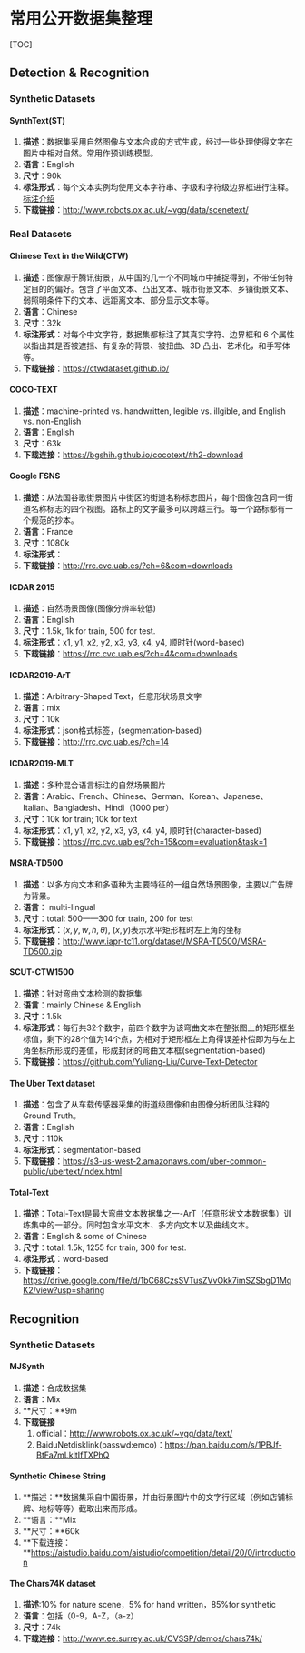 # 常用公开数据集整理

[TOC]



## Detection & Recognition

### Synthetic Datasets

#### SynthText(ST)

1. **描述**：数据集采用自然图像与文本合成的方式生成，经过一些处理使得文字在图片中相对自然。常用作预训练模型。
2. **语言**：English
3. **尺寸**：90k
4. **标注形式**：每个文本实例均使用文本字符串、字级和字符级边界框进行注释。[标注介绍](https://www.robots.ox.ac.uk/~vgg/data/scenetext/readme.txt)
5. **下载链接**：http://www.robots.ox.ac.uk/~vgg/data/scenetext/



### Real Datasets

#### Chinese Text in the Wild(CTW)

1. **描述**：图像源于腾讯街景，从中国的几十个不同城市中捕捉得到，不带任何特定目的的偏好。包含了平面文本、凸出文本、城市街景文本、乡镇街景文本、弱照明条件下的文本、远距离文本、部分显示文本等。
2. **语言**：Chinese
3. **尺寸**：32k
4. **标注形式**：对每个中文字符，数据集都标注了其真实字符、边界框和 6 个属性以指出其是否被遮挡、有复杂的背景、被扭曲、3D 凸出、艺术化，和手写体等。
5. **下载链接**：https://ctwdataset.github.io/



#### COCO-TEXT

1. **描述**：machine-printed vs. handwritten, legible vs. illgible, and English vs. non-English
2. **语言**：English
3. **尺寸**：63k
4. **下载连接**：https://bgshih.github.io/cocotext/#h2-download



#### Google FSNS

1. **描述**：从法国谷歌街景图片中街区的街道名称标志图片，每个图像包含同一街道名称标志的四个视图。路标上的文字最多可以跨越三行。每一个路标都有一个规范的抄本。
2. **语言**：France
3. **尺寸**：1080k
4. **标注形式**：
5. **下载链接**：http://rrc.cvc.uab.es/?ch=6&com=downloads



#### ICDAR 2015

1. **描述**：自然场景图像(图像分辨率较低)
2. **语言**：English
3. **尺寸**：1.5k, 1k for train, 500 for test.
4. **标注形式**：x1, y1, x2, y2, x3, y3, x4, y4, 顺时针(word-based)
5. **下载链接**：https://rrc.cvc.uab.es/?ch=4&com=downloads



#### ICDAR2019-ArT

1. **描述**：Arbitrary-Shaped Text，任意形状场景文字
2. **语言**：mix
3. **尺寸**：10k
4. **标注形式**：json格式标签，(segmentation-based)
5. **下载链接**：http://rrc.cvc.uab.es/?ch=14



#### ICDAR2019-MLT

1. **描述**：多种混合语言标注的自然场景图片
2. **语言**：Arabic、French、Chinese、German、Korean、Japanese、Italian、Bangladesh、Hindi（1000 per）
3. **尺寸**：10k for train; 10k for text
4. **标注形式**：x1, y1, x2, y2, x3, y3, x4, y4, 顺时针(character-based)
5. **下载链接**：https://rrc.cvc.uab.es/?ch=15&com=evaluation&task=1



#### MSRA-TD500

1. **描述**：以多方向文本和多语种为主要特征的一组自然场景图像，主要以广告牌为背景。
2. **语言**： multi-lingual
3. **尺寸**：total: 500——300 for train, 200 for test
4. **标注形式**：$(x, y, w, h, \theta)$, $(x, y)$表示水平矩形框时左上角的坐标
5. **下载链接**：http://www.iapr-tc11.org/dataset/MSRA-TD500/MSRA-TD500.zip



#### SCUT-CTW1500

1. **描述**：针对弯曲文本检测的数据集
2. **语言**：mainly Chinese & English
3. **尺寸**：1.5k
4. **标注形式**：每行共32个数字，前四个数字为该弯曲文本在整张图上的矩形框坐标值，剩下的28个值为14个点，为相对于矩形框左上角得误差补偿即为与左上角坐标所形成的差值，形成封闭的弯曲文本框(segmentation-based)
5. **下载链接**：https://github.com/Yuliang-Liu/Curve-Text-Detector



#### The Uber Text dataset

1. **描述**：包含了从车载传感器采集的街道级图像和由图像分析团队注释的Ground Truth。
2. **语言**：English
3. **尺寸**：110k
4. **标注形式**：segmentation-based
5. **下载链接**：https://s3-us-west-2.amazonaws.com/uber-common-public/ubertext/index.html



#### Total-Text

1. **描述**：Total-Text是最大弯曲文本数据集之一-ArT（任意形状文本数据集）训练集中的一部分。同时包含水平文本、多方向文本以及曲线文本。
2. **语言**：English & some of Chinese
3. **尺寸**：total: 1.5k, 1255 for train, 300 for test.
4. **标注形式**：word-based
5. **下载链接**：https://drive.google.com/file/d/1bC68CzsSVTusZVvOkk7imSZSbgD1MqK2/view?usp=sharing



## Recognition

### Synthetic Datasets

#### MJSynth

1. **描述**：合成数据集
2. **语言**：Mix
3. **尺寸：**9m
4. **下载链接**
   1. official：http://www.robots.ox.ac.uk/~vgg/data/text/
   2. BaiduNetdisklink(passwd:emco)：https://pan.baidu.com/s/1PBJf-BtFa7mLkltIfTXPhQ

#### Synthetic Chinese String

1. **描述：**数据集采自中国街景，并由街景图片中的文字行区域（例如店铺标牌、地标等等）截取出来而形成。
2. **语言：**Mix
3. **尺寸：**60k
4. **下载连接：**https://aistudio.baidu.com/aistudio/competition/detail/20/0/introduction

#### The Chars74K dataset

1. **描述**:10% for nature scene，5% for hand written，85%for synthetic 
2. **语言**：包括（0-9，A-Z，（a-z）
3. **尺寸**：74k
4. **下载连接**：http://www.ee.surrey.ac.uk/CVSSP/demos/chars74k/

